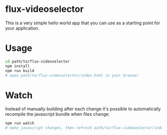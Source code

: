 # flux-videoselector

This is a very simple hello world app that you can use as a starting point for your application.

# Usage

```bash
cd path/to/flux-videoselector
npm install
npm run build
# open path/to/flux-videoselector/index.html in your browser
```

# Watch

Instead of manually building after each change it's possible to automatically recompile the javascript bundle when files change:

```bash
npm run watch
# make javascript changes, then refresh path/to/flux-videoselector/index.html
```
